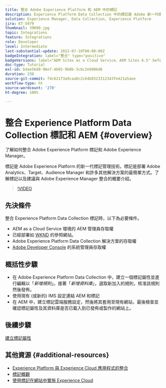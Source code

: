 ```yaml
---
title: 整合 Adobe Experience Platform 和 AEM 中的標記
description: Experience Platform Data Collection 中的標記是 Adobe 新一代標記管理解決方案，也是部署 Adobe Analytics、Target、Audience Manager 和許多其他解決方案的最佳方式。了解 Adobe Experience Platform 的標記，以及建議與 Adobe Experience Manager 整合的概要介紹。
solution: Experience Manager, Data Collection, Experience Platform
jira: KT-5979
thumbnail: 39090.jpg
topic: Integrations
feature: Integrations
role: Developer
level: Intermediate
last-substantial-update: 2022-07-10T00:00:00Z
badgeIntegration: label="整合" type="positive"
badgeVersions: label="AEM Sites as a Cloud Service、AEM Sites 6.5" before-title="false"
doc-type: Tutorial
exl-id: bdae56d8-96e7-4b05-9b8b-3c6c2e998bd8
duration: 230
source-git-commit: f4c621f3a9caa8c2c64b8323312343fe421a5aee
workflow-type: ht
source-wordcount: '270'
ht-degree: 100%

---
```


# 整合 Experience Platform Data Collection 標記和 AEM {#overview}

了解如何整合 Adobe Experience Platform 標記和 Adobe Experience Manager。

標記是 Adobe Experience Platform 的新一代標記管理技術。標記是部署 Adobe Analytics、Target、Audience Manager 和許多其他解決方案的最簡單方式。了解標記以及建議與 Adobe Experience Manager 整合的概要介紹。

>[!VIDEO](https://video.tv.adobe.com/v/3417061?quality=12&learn=on)

## 先決條件

整合 Experience Platform Data Collection 標記時，以下為必要條件。

+ AEM as a Cloud Service 環境的 AEM 管理員存取權
+ 已經部署如 [WKND](https://github.com/adobe/aem-guides-wknd) 的參照網站。
+ Adobe Experience Platform Data Collection 解決方案的存取權
+ [Adobe Developer Console](https://developer.adobe.com/developer-console/) 的系統管理員存取權


## 概括性步驟

+ 在 Adobe Experience Platform Data Collection 中，建立一個標記屬性並進行編輯以「_新增規則_」。接著「_新增資料庫_」，選取新加入的規則，核准該規則然後發佈。
+ 使用現有 (或新的) IMS 設定連結 AEM 和標記
+ 在 AEM 中，建立標記雲端服務設定，然後將其套用至現有網站，最後檢查並確認標記屬性及其資料庫是否已載入到已發佈或製作的網站上。

## 後續步驟

[建立標記屬性](create-tag-property.md)

## 其他資源 {#additional-resources}

+ [Experience Platform 與 Experience Cloud 應用程式的整合](https://experienceleague.adobe.com/docs/platform-learn/tutorials/intro-to-platform/integrations-with-experience-cloud-applications.html?lang=zh-Hant)
+ [標記概觀](https://experienceleague.adobe.com/docs/experience-platform/tags/home.html?lang=zh-Hant)
+ [使用標記在網站中實施 Experience Cloud](https://experienceleague.adobe.com/docs/platform-learn/implement-in-websites/overview.html?lang=zh-Hant)
